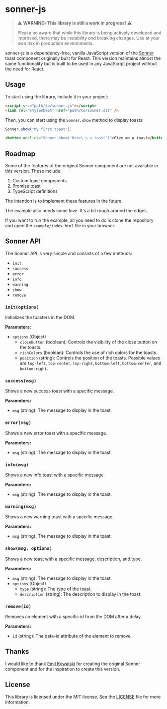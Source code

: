 # sonner-js

> :warning: **WARNING: This library is still a work in progress!** :warning:
>
> Please be aware that while this library is being actively developed and improved, there may be instability and breaking changes. Use at your own risk in production environments.

sonner-js is a dependency-free, vanilla JavaScript version of the [Sonner](https://sonner.emilkowal.ski/) toast component originally built for React. This version maintains almost the same functionality but is built to be used in any JavaScript project without the need for React.

## Usage

To start using the library, include it in your project:

```html
<script src="path/to/sonner.js"></script>
<link rel="stylesheet" href="path/to/sonner.css" />
```

Then, you can start using the `Sonner.show` method to display toasts:

```javascript
Sonner.show("My first toast");
```

```html
<button onclick="Sonner.show('Here\'s a toast')">Give me a toast</button>
```

## Roadmap

Some of the features of the original Sonner component are not available in this version. These include:

1. Custom toast components
2. Promise toast
3. TypeScript definitions

The intention is to implement these features in the future.

The example also needs some love. It's a bit rough around the edges.

If you want to run the example, all you need to do is clone the repository and open the `example/index.html` file in your browser.

## Sonner API

The Sonner API is very simple and consists of a few methods:

- `init`
- `success`
- `error`
- `info`
- `warning`
- `show`
- `remove`

### `init(options)`

Initializes the toasters in the DOM.

**Parameters:**

- `options` (Object)
  - `closeButton` (boolean): Controls the visibility of the close button on the toasts.
  - `richColors` (boolean): Controls the use of rich colors for the toasts.
  - `position` (string): Controls the position of the toasts. Possible values are `top-left`, `top-center`, `top-right`, `bottom-left`, `bottom-center`, and `bottom-right`.

### `success(msg)`

Shows a new success toast with a specific message.

**Parameters:**

- `msg` (string): The message to display in the toast.

### `error(msg)`

Shows a new error toast with a specific message.

**Parameters:**

- `msg` (string): The message to display in the toast.

### `info(msg)`

Shows a new info toast with a specific message.

**Parameters:**

- `msg` (string): The message to display in the toast.

### `warning(msg)`

Shows a new warning toast with a specific message.

**Parameters:**

- `msg` (string): The message to display in the toast.

### `show(msg, options)`

Shows a new toast with a specific message, description, and type.

**Parameters:**

- `msg` (string): The message to display in the toast.
- `options` (Object)
  - `type` (string): The type of the toast.
  - `description` (string): The description to display in the toast.

### `remove(id)`

Removes an element with a specific id from the DOM after a delay.

**Parameters:**

- `id` (string): The data-id attribute of the element to remove.

## Thanks

I would like to thank [Emil Kowalski](https://emilkowalski.com/) for creating the original Sonner component and for the inspiration to create this version.

## License

This library is licensed under the MIT license. See the [LICENSE](LICENSE) file for more information.
